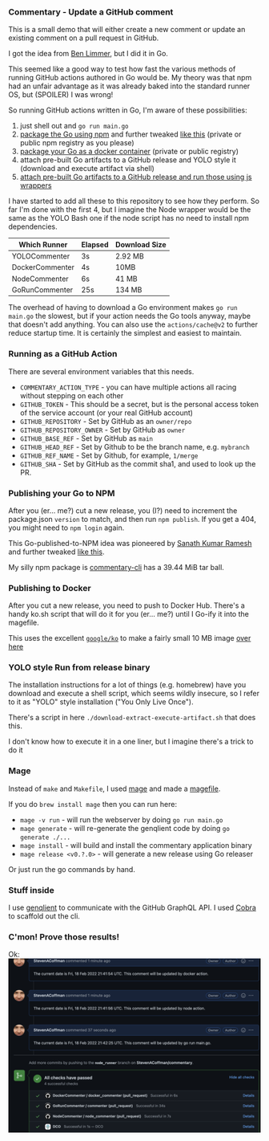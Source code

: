 ### Commentary - Update a GitHub comment

This is a small demo that will either create a new comment or update an existing comment
on a pull request in GitHub.

I got the idea from [Ben Limmer](https://benlimmer.com/2021/12/20/create-or-update-pr-comment/), but I did it in Go.

This seemed like a good way to test how fast the various methods of running GitHub actions authored in Go would be.
My theory was that npm had an unfair advantage as it was already baked into the standard runner OS, but (SPOILER) I was wrong!

So running GitHub actions written in Go, I'm aware of these possibilities:
1. just shell out and `go run main.go`
2. [package the Go using npm](https://github.com/sanathkr/go-npm) and further tweaked [like this](https://blog.xendit.engineer/how-we-repurposed-npm-to-publish-and-distribute-our-go-binaries-for-internal-cli-23981b80911b) (private or public npm registry as you please)
3. [package your Go as a docker container](https://www.sethvargo.com/writing-github-actions-in-go/) (private or public registry)
4. attach pre-built Go artifacts to a GitHub release and YOLO style it (download and execute artifact via shell)
5. [attach pre-built Go artifacts to a GitHub release and run those using js wrappers](https://full-stack.blend.com/how-we-write-github-actions-in-go.html)

I have started to add all these to this repository to see how they perform. So far I'm done with the first 4, but I imagine the Node wrapper would be the
same as the YOLO Bash one if the node script has no need to install npm dependencies.

| Which Runner    | Elapsed | Download Size |
|-----------------|---------|---------------|
| YOLOCommenter   | 3s      | 2.92 MB       |
| DockerCommenter | 4s      | 10MB          |
| NodeCommenter   | 6s      | 41 MB         |
| GoRunCommenter  | 25s     | 134 MB        |

The overhead of having to download a Go environment makes `go run main.go` the slowest, but if your action needs the Go tools anyway,
maybe that doesn't add anything. You can also use the `actions/cache@v2` to further reduce startup time. It is certainly the simplest and easiest to maintain.

### Running as a GitHub Action
There are several environment variables that this needs.
+ `COMMENTARY_ACTION_TYPE` -  you can have multiple actions all racing without stepping on each other
+ `GITHUB_TOKEN` - This should be a secret, but is the personal access token of the service account (or your real GitHub account)
+ `GITHUB_REPOSITORY` - Set by GitHub as an `owner/repo`
+ `GITHUB_REPOSITORY_OWNER` - Set by GitHub as `owner` 
+ `GITHUB_BASE_REF` - Set by GitHub as `main`
+ `GITHUB_HEAD_REF` - Set by Github to be the branch name, e.g. `mybranch`
+ `GITHUB_REF_NAME` - Set by Github, for example, `1/merge`
+ `GITHUB_SHA` - Set by GitHub as the commit sha1, and used to look up the PR.

### Publishing your Go to NPM
After you (er... me?) cut a new release, you (I?)  need to increment the package.json `version` to match,
and then run `npm publish`. If you get a 404, you might need to `npm login` again.

This Go-published-to-NPM idea was pioneered by [Sanath Kumar Ramesh](https://github.com/sanathkr/go-npm) and further tweaked [like this](https://blog.xendit.engineer/how-we-repurposed-npm-to-publish-and-distribute-our-go-binaries-for-internal-cli-23981b80911b).

My silly npm package is [commentary-cli](https://www.npmjs.com/package/commentary-cli) has a 39.44 MiB tar ball. 

### Publishing to Docker
After you cut a new release, you need to push to Docker Hub. There's a handy ko.sh script
that will do it for you (er... me?) until I Go-ify it into the magefile.

This uses the excellent [`google/ko`](https://github.com/google/ko) to make a fairly small 10 MB image [over here](https://hub.docker.com/repository/docker/stevenacoffman/commentary)

### YOLO style Run from release binary
The installation instructions for a lot of things (e.g. homebrew) have you download and execute a shell script, which
seems wildly insecure, so I refer to it as "YOLO" style installation ("You Only Live Once"). 

There's a script in here `./download-extract-execute-artifact.sh` that does this.

I don't know how to execute it in a one liner, but I imagine there's a trick to do it

### Mage

Instead of `make` and `Makefile`, I used [mage](https://magefile.org/) and made a [magefile](https://github.com/StevenACoffman/teamboard/blob/main/magefile.go).

If you do `brew install mage` then you can run here:
+ `mage -v run` - will run the webserver by doing `go run main.go`
+ `mage generate` - will re-generate the genqlient code by doing `go generate ./...`
+ `mage install` - will build and install the commentary application binary
+ `mage release <v0.?.0>` - will generate a new release using Go releaser

Or just run the go commands by hand.

### Stuff inside
I use [genqlient](https://github.com/Khan/genqlient) to communicate with the GitHub GraphQL API.
I used [Cobra](https://github.com/spf13/cobra) to scaffold out the cli.

### C'mon! Prove those results!
Ok: 
<img src="./images/runner_race.png" />